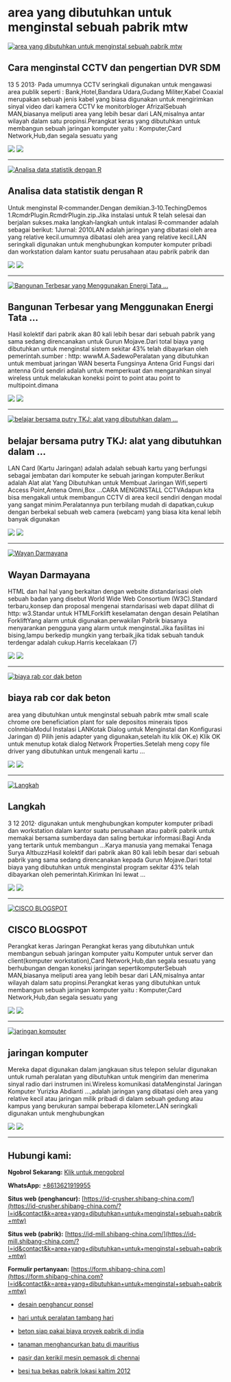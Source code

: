 # area yang dibutuhkan untuk menginstal sebuah pabrik mtw

<a href="https://swt.shibang-china.com/?l=id&img&k=area+yang+dibutuhkan+untuk+menginstal+sebuah+pabrik+mtw" target="_blank">![area yang dibutuhkan untuk menginstal sebuah pabrik mtw](http://static.shibang-china.com/all-800x300/878.jpg)</a>

## Cara menginstal CCTV dan pengertian DVR SDM
13 5 2013· Pada umumnya CCTV seringkali digunakan untuk mengawasi area publik seperti : Bank,Hotel,Bandara Udara,Gudang Militer,Kabel Coaxial merupakan sebuah jenis kabel yang biasa digunakan untuk mengirimkan sinyal video dari kamera CCTV ke monitorbloger AfrizalSebuah MAN,biasanya meliputi area yang lebih besar dari LAN,misalnya antar wilayah dalam satu propinsi.Perangkat keras yang dibutuhkan untuk membangun sebuah jaringan komputer yaitu : Komputer,Card Network,Hub,dan segala sesuatu yang


<a href="https://whatsapp.shibangsoft.com/WhatsApp.php" target="_blank" title="WhatsApp">![](http://static.shibang-china.com/icon/whatsapp.png)</a> <a href="https://swt.shibang-china.com/?l=id&icon&k=area+yang+dibutuhkan+untuk+menginstal+sebuah+pabrik+mtw" target="_blank">![](http://static.shibang-china.com/icon/chat-id.png)</a>

---

<a href="https://swt.shibang-china.com/?l=id&img&k=area+yang+dibutuhkan+untuk+menginstal+sebuah+pabrik+mtw" target="_blank">![Analisa data statistik dengan R](http://static.shibang-china.com/all-800x300/6.jpg)</a>

## Analisa data statistik dengan R
Untuk menginstal R‐commander.Dengan demikian.3‐10.TechingDemos 1.RcmdrPlugin.RcmdrPlugin.zip.Jika instalasi untuk R telah selesai dan berjalan sukses.maka langkah‐langkah untuk intalasi R‐commander adalah sebagai berikut: 1Jurnal: 2010LAN adalah jaringan yang dibatasi oleh area yang relative kecil.umumnya dibatasi oleh area yang relative kecil.LAN seringkali digunakan untuk menghubungkan komputer komputer pribadi dan workstation dalam kantor suatu perusahaan atau pabrik pabrik dan


<a href="https://whatsapp.shibangsoft.com/WhatsApp.php" target="_blank" title="WhatsApp">![](http://static.shibang-china.com/icon/whatsapp.png)</a> <a href="https://swt.shibang-china.com/?l=id&icon&k=area+yang+dibutuhkan+untuk+menginstal+sebuah+pabrik+mtw" target="_blank">![](http://static.shibang-china.com/icon/chat-id.png)</a>

---

<a href="https://swt.shibang-china.com/?l=id&img&k=area+yang+dibutuhkan+untuk+menginstal+sebuah+pabrik+mtw" target="_blank">![Bangunan Terbesar yang Menggunakan Energi Tata …](http://static.shibang-china.com/all-800x300/1212.jpg)</a>

## Bangunan Terbesar yang Menggunakan Energi Tata …
Hasil kolektif dari pabrik akan 80 kali lebih besar dari sebuah pabrik yang sama sedang direncanakan untuk Gurun Mojave.Dari total biaya yang dibutuhkan untuk menginstal sistem sekitar 43% telah dibayarkan oleh pemerintah.sumber : http: wwwM.A.SadewoPeralatan yang dibutuhkan untuk membuat jaringan WAN beserta Fungsinya Antena Grid Fungsi dari antenna Grid sendiri adalah untuk memperkuat dan mengarahkan sinyal wireless untuk melakukan koneksi point to point atau point to multipoint.dimana


<a href="https://whatsapp.shibangsoft.com/WhatsApp.php" target="_blank" title="WhatsApp">![](http://static.shibang-china.com/icon/whatsapp.png)</a> <a href="https://swt.shibang-china.com/?l=id&icon&k=area+yang+dibutuhkan+untuk+menginstal+sebuah+pabrik+mtw" target="_blank">![](http://static.shibang-china.com/icon/chat-id.png)</a>

---

<a href="https://swt.shibang-china.com/?l=id&img&k=area+yang+dibutuhkan+untuk+menginstal+sebuah+pabrik+mtw" target="_blank">![belajar bersama putry TKJ: alat yang dibutuhkan dalam …](http://static.shibang-china.com/all-800x300/289.jpg)</a>

## belajar bersama putry TKJ: alat yang dibutuhkan dalam …
LAN Card (Kartu Jaringan) adalah adalah sebuah kartu yang berfungsi sebagai jembatan dari komputer ke sebuah jaringan komputer.Berikut adalah Alat alat Yang Dibutuhkan untuk Membuat Jaringan Wifi,seperti Access Point,Antena Omni,Box …CARA MENGINSTALL CCTVAdapun kita bisa mengakali untuk membangun CCTV di area kecil sendiri dengan modal yang sangat minim.Peralatannya pun terbilang mudah di dapatkan,cukup dengan berbekal sebuah web camera (webcam) yang biasa kita kenal lebih banyak digunakan


<a href="https://whatsapp.shibangsoft.com/WhatsApp.php" target="_blank" title="WhatsApp">![](http://static.shibang-china.com/icon/whatsapp.png)</a> <a href="https://swt.shibang-china.com/?l=id&icon&k=area+yang+dibutuhkan+untuk+menginstal+sebuah+pabrik+mtw" target="_blank">![](http://static.shibang-china.com/icon/chat-id.png)</a>

---

<a href="https://swt.shibang-china.com/?l=id&img&k=area+yang+dibutuhkan+untuk+menginstal+sebuah+pabrik+mtw" target="_blank">![Wayan Darmayana](http://static.shibang-china.com/all-800x300/1098.jpg)</a>

## Wayan Darmayana
HTML dan hal hal yang berkaitan dengan website distandarisasi oleh sebuah badan yang disebut World Wide Web Consortium (W3C).Standard terbaru,konsep dan proposal mengenai starndarisasi web dapat dilihat di http: w3.Standar untuk HTMLForklift keselamatan dengan desain Pelatihan ForkliftYang alarm untuk digunakan.perwakilan Pabrik biasanya menyarankan pengguna yang alarm untuk menginstal.Jika fasilitas ini bising,lampu berkedip mungkin yang terbaik,jika tidak sebuah tanduk terdengar adalah cukup.Harris kecelakaan (7)


<a href="https://whatsapp.shibangsoft.com/WhatsApp.php" target="_blank" title="WhatsApp">![](http://static.shibang-china.com/icon/whatsapp.png)</a> <a href="https://swt.shibang-china.com/?l=id&icon&k=area+yang+dibutuhkan+untuk+menginstal+sebuah+pabrik+mtw" target="_blank">![](http://static.shibang-china.com/icon/chat-id.png)</a>

---

<a href="https://swt.shibang-china.com/?l=id&img&k=area+yang+dibutuhkan+untuk+menginstal+sebuah+pabrik+mtw" target="_blank">![biaya rab cor dak beton](http://static.shibang-china.com/all-800x300/696.jpg)</a>

## biaya rab cor dak beton
area yang dibutuhkan untuk menginstal sebuah pabrik mtw small scale chrome ore beneficiation plant for sale depositos minerais tipos colnmbiaModul Instalasi LANKotak Dialog untuk Menginstal dan Konfigurasi Jaringan d) Pilih jenis adapter yang digunakan,setelah itu klik OK.e) Klik OK untuk menutup kotak dialog Network Properties.Setelah meng copy file driver yang dibutuhkan untuk mengenali kartu …


<a href="https://whatsapp.shibangsoft.com/WhatsApp.php" target="_blank" title="WhatsApp">![](http://static.shibang-china.com/icon/whatsapp.png)</a> <a href="https://swt.shibang-china.com/?l=id&icon&k=area+yang+dibutuhkan+untuk+menginstal+sebuah+pabrik+mtw" target="_blank">![](http://static.shibang-china.com/icon/chat-id.png)</a>

---

<a href="https://swt.shibang-china.com/?l=id&img&k=area+yang+dibutuhkan+untuk+menginstal+sebuah+pabrik+mtw" target="_blank">![Langkah](http://static.shibang-china.com/all-800x300/855.jpg)</a>

## Langkah
3 12 2012· digunakan untuk menghubungkan komputer komputer pribadi dan workstation dalam kantor suatu perusahaan atau pabrik pabrik untuk memakai bersama sumberdaya dan saling bertukar informasi.Bagi Anda yang tertarik untuk membangun …Karya manusia yang memakai Tenaga Surya AltbuzzHasil kolektif dari pabrik akan 80 kali lebih besar dari sebuah pabrik yang sama sedang direncanakan kepada Gurun Mojave.Dari total biaya yang dibutuhkan untuk menginstal program sekitar 43% telah dibayarkan oleh pemerintah.Kirimkan Ini lewat …


<a href="https://whatsapp.shibangsoft.com/WhatsApp.php" target="_blank" title="WhatsApp">![](http://static.shibang-china.com/icon/whatsapp.png)</a> <a href="https://swt.shibang-china.com/?l=id&icon&k=area+yang+dibutuhkan+untuk+menginstal+sebuah+pabrik+mtw" target="_blank">![](http://static.shibang-china.com/icon/chat-id.png)</a>

---

<a href="https://swt.shibang-china.com/?l=id&img&k=area+yang+dibutuhkan+untuk+menginstal+sebuah+pabrik+mtw" target="_blank">![CISCO BLOGSPOT](http://static.shibang-china.com/all-800x300/201.jpg)</a>

## CISCO BLOGSPOT
Perangkat keras Jaringan Perangkat keras yang dibutuhkan untuk membangun sebuah jaringan komputer yaitu Komputer untuk server dan client(komputer workstation),Card Network,Hub,dan segala sesuatu yang berhubungan dengan koneksi jaringan sepertikomputerSebuah MAN,biasanya meliputi area yang lebih besar dari LAN,misalnya antar wilayah dalam satu propinsi.Perangkat keras yang dibutuhkan untuk membangun sebuah jaringan komputer yaitu : Komputer,Card Network,Hub,dan segala sesuatu yang


<a href="https://whatsapp.shibangsoft.com/WhatsApp.php" target="_blank" title="WhatsApp">![](http://static.shibang-china.com/icon/whatsapp.png)</a> <a href="https://swt.shibang-china.com/?l=id&icon&k=area+yang+dibutuhkan+untuk+menginstal+sebuah+pabrik+mtw" target="_blank">![](http://static.shibang-china.com/icon/chat-id.png)</a>

---

<a href="https://swt.shibang-china.com/?l=id&img&k=area+yang+dibutuhkan+untuk+menginstal+sebuah+pabrik+mtw" target="_blank">![jaringan komputer](http://static.shibang-china.com/all-800x300/1346.jpg)</a>

## jaringan komputer
Mereka dapat digunakan dalam jangkauan situs telepon selular digunakan untuk rumah peralatan yang dibutuhkan untuk mengirim dan menerima sinyal radio dari instrumen ini.Wireless komunikasi dataMenginstal Jaringan Komputer Yurizka Abdianti …,adalah jaringan yang dibatasi oleh area yang relative kecil atau jaringan milik pribadi di dalam sebuah gedung atau kampus yang berukuran sampai beberapa kilometer.LAN seringkali digunakan untuk menghubungkan


<a href="https://whatsapp.shibangsoft.com/WhatsApp.php" target="_blank" title="WhatsApp">![](http://static.shibang-china.com/icon/whatsapp.png)</a> <a href="https://swt.shibang-china.com/?l=id&icon&k=area+yang+dibutuhkan+untuk+menginstal+sebuah+pabrik+mtw" target="_blank">![](http://static.shibang-china.com/icon/chat-id.png)</a>

---
## Hubungi kami:

**Ngobrol Sekarang:** [Klik untuk mengobrol](https://swt.shibang-china.com?l=id&contact&k=area+yang+dibutuhkan+untuk+menginstal+sebuah+pabrik+mtw)

**WhatsApp:**  [+8613621919955](https://whatsapp.shibangsoft.com/WhatsApp.php)

**Situs web (penghancur):** [https://id-crusher.shibang-china.com/](https://id-crusher.shibang-china.com/?l=id&contact&k=area+yang+dibutuhkan+untuk+menginstal+sebuah+pabrik+mtw)

**Situs web (pabrik):** [https://id-mill.shibang-china.com/](https://id-mill.shibang-china.com/?l=id&contact&k=area+yang+dibutuhkan+untuk+menginstal+sebuah+pabrik+mtw)

**Formulir pertanyaan:** [https://form.shibang-china.com](https://form.shibang-china.com?l=id&contact&k=area+yang+dibutuhkan+untuk+menginstal+sebuah+pabrik+mtw)

* [desain penghancur ponsel](../21/desain%20penghancur%20ponsel.md)

* [hari untuk peralatan tambang hari](../30/hari%20untuk%20peralatan%20tambang%20hari.md)

* [beton siap pakai biaya proyek pabrik di india](../22/beton%20siap%20pakai%20biaya%20proyek%20pabrik%20di%20india.md)

* [tanaman menghancurkan batu di mauritius](../23/tanaman%20menghancurkan%20batu%20di%20mauritius.md)

* [pasir dan kerikil mesin pemasok di chennai](../22/pasir%20dan%20kerikil%20mesin%20pemasok%20di%20chennai.md)

* [besi tua bekas pabrik lokasi kaltim 2012](../29/besi%20tua%20bekas%20pabrik%20lokasi%20kaltim%202012.md)